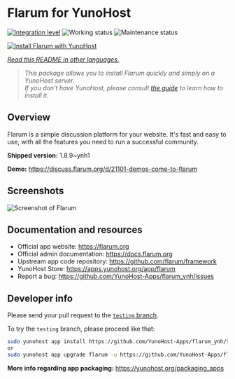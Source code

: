 <!--
N.B.: This README was automatically generated by <https://github.com/YunoHost/apps/tree/master/tools/readme_generator>
It shall NOT be edited by hand.
-->

# Flarum for YunoHost

[![Integration level](https://apps.yunohost.org/badge/integration/flarum)](https://ci-apps.yunohost.org/ci/apps/flarum/)
![Working status](https://apps.yunohost.org/badge/state/flarum)
![Maintenance status](https://apps.yunohost.org/badge/maintained/flarum)

[![Install Flarum with YunoHost](https://install-app.yunohost.org/install-with-yunohost.svg)](https://install-app.yunohost.org/?app=flarum)

*[Read this README in other languages.](./ALL_README.md)*

> *This package allows you to install Flarum quickly and simply on a YunoHost server.*  
> *If you don't have YunoHost, please consult [the guide](https://yunohost.org/install) to learn how to install it.*

## Overview

Flarum is a simple discussion platform for your website. It's fast and easy to use, with all the features you need to run a successful community.

**Shipped version:** 1.8.9~ynh1

**Demo:** <https://discuss.flarum.org/d/21101-demos-come-to-flarum>

## Screenshots

![Screenshot of Flarum](./doc/screenshots/beta16.jpg)

## Documentation and resources

- Official app website: <https://flarum.org>
- Official admin documentation: <https://docs.flarum.org>
- Upstream app code repository: <https://github.com/flarum/framework>
- YunoHost Store: <https://apps.yunohost.org/app/flarum>
- Report a bug: <https://github.com/YunoHost-Apps/flarum_ynh/issues>

## Developer info

Please send your pull request to the [`testing` branch](https://github.com/YunoHost-Apps/flarum_ynh/tree/testing).

To try the `testing` branch, please proceed like that:

```bash
sudo yunohost app install https://github.com/YunoHost-Apps/flarum_ynh/tree/testing --debug
or
sudo yunohost app upgrade flarum -u https://github.com/YunoHost-Apps/flarum_ynh/tree/testing --debug
```

**More info regarding app packaging:** <https://yunohost.org/packaging_apps>
